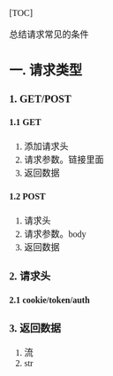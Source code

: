 <font face="Simsun" size=3>

[TOC]

总结请求常见的条件

## 一. 请求类型

### 1. GET/POST

#### 1.1 GET

1. 添加请求头
2. 请求参数。链接里面
3. 返回数据 

#### 1.2 POST

1. 请求头
2. 请求参数。body
3. 返回数据

### 2. 请求头

#### 2.1 cookie/token/auth

### 3. 返回数据

1. 流
2. str



</font>